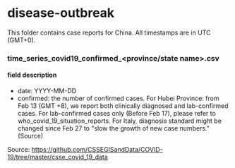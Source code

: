 # disease-outbreak

This folder contains case reports for China. All timestamps are in UTC (GMT+0).

### time_series_covid19_confirmed_<province/state name>.csv
#### field description
* date: YYYY-MM-DD
* confirmed: the number of confirmed cases. For Hubei Province: from Feb 13 (GMT +8), we report both clinically diagnosed and lab-confirmed cases. For lab-confirmed cases only (Before Feb 17), please refer to who_covid_19_situation_reports. For Italy, diagnosis standard might be changed since Feb 27 to "slow the growth of new case numbers." (Source)

Source: https://github.com/CSSEGISandData/COVID-19/tree/master/csse_covid_19_data
